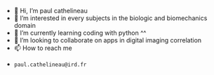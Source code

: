 - 👋 Hi, I’m paul cathelineau
- 👀 I’m interested in every subjects in the biologic and biomechanics domain
- 🌱 I’m currently learning coding with python ^^
- 💞️ I’m looking to collaborate on apps in digital imaging correlation
- 📫 How to reach me
-     paul.cathelineau@ird.fr
<!---
paulcathelineau/paulcathelineau is a ✨ special ✨ repository because its `README.md` (this file) appears on your GitHub profile.
You can click the Preview link to take a look at your changes.
--->
